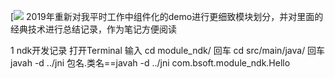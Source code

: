 [![](https://github.com/qq886833/MyAndroidProject)
2019年重新对我平时工作中组件化的demo进行更细致模块划分，并对里面的经典技术进行总结记录，作为笔记方便阅读

1 ndk开发记录
        打开Terminal 输入 cd module_ndk/  回车      cd src/main/java/  回车 javah -d ../jni 包名.类名==javah -d ../jni com.bsoft.module_ndk.Hello
